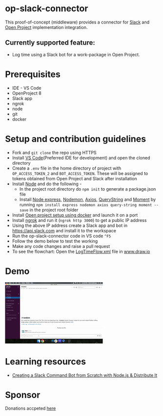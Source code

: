 # op-slack-connector
This proof-of-concept (middleware) provides a connector for [Slack](https://api.slack.com/) and [Open Project](http://docs.openproject.org/apiv3-doc/) implementation integration.

## Currently supported feature:
- Log time using a Slack bot for a work-package in Open Project.

# Prerequisites
- IDE - VS Code
- OpenProject 8
- Slack app
- ngrok
- node
- git
- docker

# Setup and contribution guidelines
- Fork and `git clone` the repo using HTTPS
- Install [VS Code](https://code.visualstudio.com/Download)(Preferred IDE for development) and open the cloned directory
- Create a `.env` file in the home directory of project with `OP_ACCESS_TOKEN_2` and `BOT_ACCESS_TOKEN`. These will be assigned to tokens obtained from Open Project and Slack after installation
- Install [Node](https://nodejs.org/en/download/) and do the following -  
  - In the project root directory do `npm init` to generate a package.json file
  - Install [Node express](https://expressjs.com/), [Nodemon](https://nodemon.io/), [Axios](https://www.npmjs.com/package/axios), [QueryString](https://www.npmjs.com/package/query-string) and [Moment](https://momentjs.com/) by running `npm install express nodemon axios query-string moment --save` in the project root folder
- Install [Open project setup using docker](https://www.openproject.org/docker/) and launch it on a port
- Install [ngrok](https://ngrok.com/download) and run it (`ngrok http 3000`) to get a public IP address
- Using the above IP address create a Slack app and bot in https://api.slack.com and install it to the workspace
- Run the op-slack-connector code in VS code `^F5`
- Follow the demo below to test the working
- Make any code changes and raise a pull request
- To see the flowchart: Open the [LogTimeFlow.xml](LogTimeFlow.xml) file in www.draw.io

# Demo
![Demo](demo_op_slack_connector.gif)

# Learning resources
- [Creating a Slack Command Bot from Scratch with Node.js & Distribute It](https://tutorials.botsfloor.com/creating-a-slack-command-bot-from-scratch-with-node-js-distribute-it-25cf81f51040)

# Sponsor
Donations accpeted [here](https://paypal.me/girish17?locale.x=en_GB)
